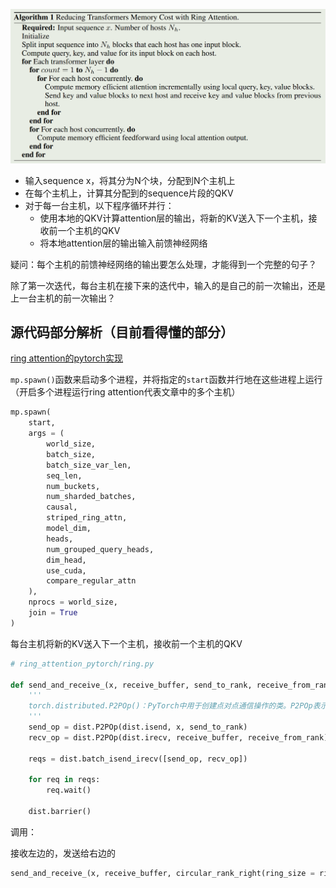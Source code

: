 ![image-20241117175446206](..\assets\image-20241117175446206.png)

* 输入sequence x，将其分为N个块，分配到N个主机上
* 在每个主机上，计算其分配到的sequence片段的QKV
* 对于每一台主机，以下程序循环并行：
  * 使用本地的QKV计算attention层的输出，将新的KV送入下一个主机，接收前一个主机的QKV
  * 将本地attention层的输出输入前馈神经网络



疑问：每个主机的前馈神经网络的输出要怎么处理，才能得到一个完整的句子？

​			除了第一次迭代，每台主机在接下来的迭代中，输入的是自己的前一次输出，还是上一台主机的前一次输出？



## 源代码部分解析（目前看得懂的部分）

[ring attention的pytorch实现](https://github.com/lucidrains/ring-attention-pytorch)

`mp.spawn()`函数来启动多个进程，并将指定的`start`函数并行地在这些进程上运行（开启多个进程运行ring attention代表文章中的多个主机）

```python
mp.spawn(
    start,
    args = (
        world_size,
        batch_size,
        batch_size_var_len,
        seq_len,
        num_buckets,
        num_sharded_batches,
        causal,
        striped_ring_attn,
        model_dim,
        heads,
        num_grouped_query_heads,
        dim_head,
        use_cuda,
        compare_regular_attn
    ),
    nprocs = world_size,
    join = True
)
```



每台主机将新的KV送入下一个主机，接收前一个主机的QKV

```python
# ring_attention_pytorch/ring.py

def send_and_receive_(x, receive_buffer, send_to_rank, receive_from_rank):
    '''
    torch.distributed.P2POp()：PyTorch中用于创建点对点通信操作的类。P2POp表示Point-to-Point 		Operation（点对点操作），用于实现进程之间的直接通信。通过创建P2POp对象，可以指定发送数据、接收数据的	 进程以及通信方式（如isend和irecv）等参数，以实现进程之间的数据交换和通信
    '''
    send_op = dist.P2POp(dist.isend, x, send_to_rank)
    recv_op = dist.P2POp(dist.irecv, receive_buffer, receive_from_rank)

    reqs = dist.batch_isend_irecv([send_op, recv_op])

    for req in reqs:
        req.wait()

    dist.barrier()
```

调用：

接收左边的，发送给右边的

```python
send_and_receive_(x, receive_buffer, circular_rank_right(ring_size = ring_size), circular_rank_left(ring_size = ring_size))
```

